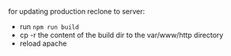 for updating production reclone to server:
- run ```npm run build```
- cp -r the content of the build dir to the var/www/http directory
- reload apache
